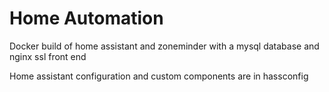 # Home Automation

Docker build of home assistant and zoneminder with a mysql database and nginx ssl front end

Home assistant configuration and custom components are in hassconfig

